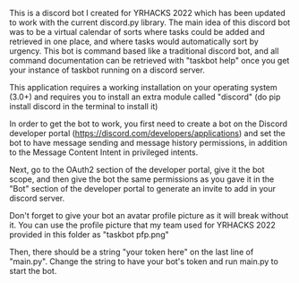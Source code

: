 This is a discord bot I created for YRHACKS 2022 which has been updated to work with the current discord.py
library.
The main idea of this discord bot was to be a virtual calendar of sorts where tasks could be added and
retrieved in one place, and where tasks would automatically sort by urgency.
This bot is command based like a traditional discord bot, and all command documentation can be retrieved with
"taskbot help" once you get your instance of taskbot running on a discord server.

This application requires a working installation on your operating system (3.0+) and requires you to install an extra module called "discord"
(do pip install discord in the terminal to install it)

In order to get the bot to work, you first need to create a bot on the Discord developer portal 
(https://discord.com/developers/applications) and set the bot to have message sending and message history
permissions, in addition to the Message Content Intent in privileged intents.

Next, go to the OAuth2 section of the developer portal, give it the bot scope, and then give the bot the 
same permissions as you gave it in the "Bot" section of the developer portal to generate an invite to
add in your discord server.

Don't forget to give your bot an avatar profile picture as it will break without it. You can use the
profile picture that my team used for YRHACKS 2022 provided in this folder as "taskbot pfp.png"

Then, there should be a string "your token here" on the last line of "main.py". Change the string to have
your bot's token and run main.py to start the bot.